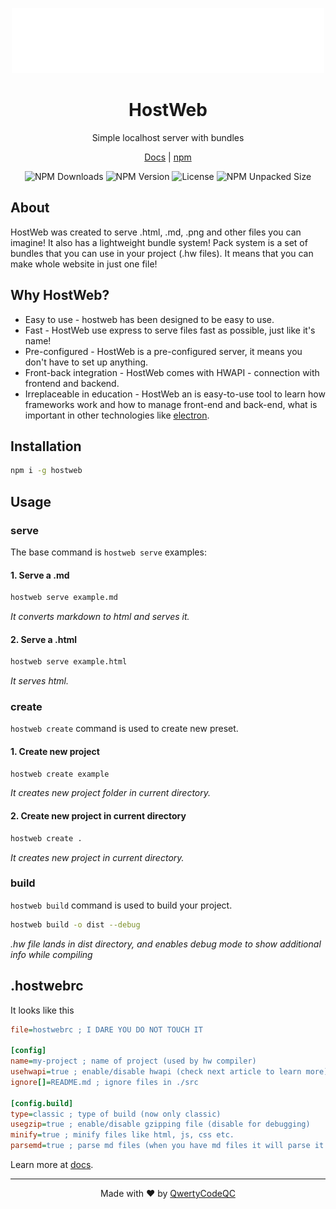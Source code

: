 <p align="center">
  <img src="https://raw.githubusercontent.com/QwertyCodeQC/hostweb/refs/heads/main/hostweb-light.png" width="500" alt="HostWeb Logo">
</p>

<h1 align="center">HostWeb</h1>

<p align="center">Simple localhost server with bundles</p>
<p align="center"><a href="https://projects.qwerty.daxel.pl/hostweb">Docs</a> | <a href="https://npmjs.com/package/hostweb">npm</a></p>

<p align="center">
  <img src="https://img.shields.io/npm/d18m/hostweb" alt="NPM Downloads">
  <img alt="NPM Version" src="https://img.shields.io/npm/v/hostweb?link=https%3A%2F%2Fwww.npmjs.com%2Fpackage%2Fhostweb">
  <img src="https://img.shields.io/npm/l/hostweb" alt="License">
  <img src="https://img.shields.io/npm/unpacked-size/hostweb" alt="NPM Unpacked Size">
</p>

## About
HostWeb was created to serve .html, .md, .png and other files you can imagine!
It also has a lightweight bundle system!
Pack system is a set of bundles that you can use in your project (.hw files).
It means that you can make whole website in just one file!

## Why HostWeb?
- Easy to use - hostweb has been designed to be easy to use.
- Fast - HostWeb use express to serve files fast as possible, just like it's name!
- Pre-configured - HostWeb is a pre-configured server, it means you don't have to set up anything.
- Front-back integration - HostWeb comes with HWAPI - connection with frontend and backend.
- Irreplaceable in education - HostWeb an is easy-to-use tool to learn how frameworks work and how to manage front-end and back-end, what is important in other technologies like
[electron](https://www.electronjs.org/).

## Installation
``` bash
npm i -g hostweb
```

## Usage
### serve
The base command is `hostweb serve` examples:

#### 1. Serve a .md
```bash
hostweb serve example.md
```
*It converts markdown to html and serves it.*

#### 2. Serve a .html
```bash
hostweb serve example.html
```
*It serves html.*

### create
`hostweb create` command is used to create new preset.

#### 1. Create new project
``` bash
hostweb create example
```
*It creates new project folder in current directory.*

#### 2. Create new project in current directory
``` bash
hostweb create .
```
*It creates new project in current directory.*

### build
`hostweb build` command is used to build your project.

``` bash
hostweb build -o dist --debug
```
*.hw file lands in dist directory, and enables debug mode to show additional info while compiling*

## .hostwebrc
It looks like this

``` ini
file=hostwebrc ; I DARE YOU DO NOT TOUCH IT

[config]
name=my-project ; name of project (used by hw compiler)
usehwapi=true ; enable/disable hwapi (check next article to learn more)
ignore[]=README.md ; ignore files in ./src

[config.build]
type=classic ; type of build (now only classic)
usegzip=true ; enable/disable gzipping file (disable for debugging)
minify=true ; minify files like html, js, css etc.
parsemd=true ; parse md files (when you have md files it will parse it to html to view it in browser)
```

Learn more at [docs](https://projects.qwerty.daxel.pl/hostweb).


<hr>

<center>Made with ❤️ by <a href="https://github.com/QwertyCodeQC">QwertyCodeQC</a></center>